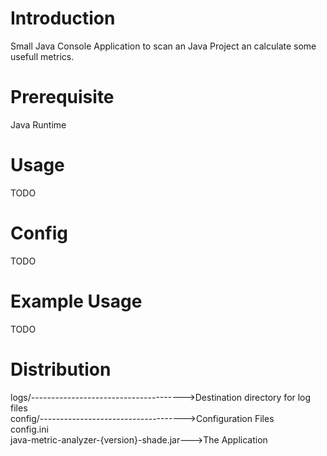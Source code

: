 # Introduction 
Small Java Console Application to scan an Java Project an calculate some usefull metrics.

# Prerequisite
Java Runtime

# Usage
TODO

# Config
TODO

# Example Usage
TODO

# Distribution
logs/-------------------------------------->Destination directory for log files
<br>
config/------------------------------------>Configuration Files
<br>
    config.ini
<br>
java-metric-analyzer-{version}-shade.jar--->The Application
